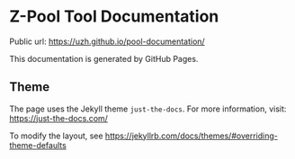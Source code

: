 # Z-Pool Tool Documentation

Public url: https://uzh.github.io/pool-documentation/

This documentation is generated by GitHub Pages.

## Theme

The page uses the Jekyll theme `just-the-docs`. For more information, visit: https://just-the-docs.com/

To modify the layout, see https://jekyllrb.com/docs/themes/#overriding-theme-defaults
